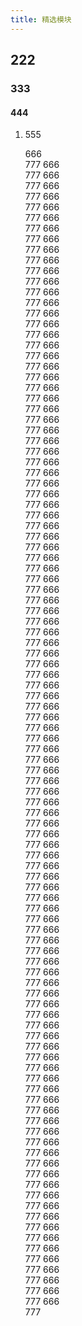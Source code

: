 ```yaml
---
title: 精选模块
---
```



##  222
###  333
####  444
1.  555

    666
    <br/>
    777
    666
    <br/>
    777 666
    <br/>
    777 666
    <br/>
    777 666
    <br/>
    777 666
    <br/>
    777 666
    <br/>
    777 666
    <br/>
    777 666
    <br/>
    777 666
    <br/>
    777 666
    <br/>
    777 666
    <br/>
    777 666
    <br/>
    777 666
    <br/>
    777 666
    <br/>
    777 666
    <br/>
    777 666
    <br/>
    777 666
    <br/>
    777 666
    <br/>
    777 666
    <br/>
    777 666
    <br/>
    777 666
    <br/>
    777 666
    <br/>
    777 666
    <br/>
    777 666
    <br/>
    777 666
    <br/>
    777 666
    <br/>
    777 666
    <br/>
    777 666
    <br/>
    777 666
    <br/>
    777 666
    <br/>
    777 666
    <br/>
    777 666
    <br/>
    777 666
    <br/>
    777 666
    <br/>
    777 666
    <br/>
    777 666
    <br/>
    777 666
    <br/>
    777 666
    <br/>
    777 666
    <br/>
    777 666
    <br/>
    777 666
    <br/>
    777 666
    <br/>
    777 666
    <br/>
    777 666
    <br/>
    777 666
    <br/>
    777 666
    <br/>
    777 666
    <br/>
    777 666
    <br/>
    777 666
    <br/>
    777 666
    <br/>
    777 666
    <br/>
    777 666
    <br/>
    777 666
    <br/>
    777 666
    <br/>
    777 666
    <br/>
    777 666
    <br/>
    777 666
    <br/>
    777 666
    <br/>
    777 666
    <br/>
    777 666
    <br/>
    777 666
    <br/>
    777 666
    <br/>
    777 666
    <br/>
    777 666
    <br/>
    777 666
    <br/>
    777 666
    <br/>
    777 666
    <br/>
    777 666
    <br/>
    777 666
    <br/>
    777 666
    <br/>
    777 666
    <br/>
    777 666
    <br/>
    777 666
    <br/>
    777 666
    <br/>
    777 666
    <br/>
    777 666
    <br/>
    777 666
    <br/>
    777 666
    <br/>
    777 666
    <br/>
    777 666
    <br/>
    777 666
    <br/>
    777 666
    <br/>
    777 666
    <br/>
    777 666
    <br/>
    777 666
    <br/>
    777 666
    <br/>
    777 666
    <br/>
    777 666
    <br/>
    777 666
    <br/>
    777 666
    <br/>
    777 666
    <br/>
    777 666
    <br/>
    777 666
    <br/>
    777 666
    <br/>
    777 666
    <br/>
    777 666
    <br/>
    777 666
    <br/>
    777 666
    <br/>
    777 666
    <br/>
    777 666
    <br/>
    777 666
    <br/>
    777 666
    <br/>
    777 666
    <br/>
    777 666
    <br/>
    777 666
    <br/>
    777 666
    <br/>
    777 666
    <br/>
    777 666
    <br/>
    777